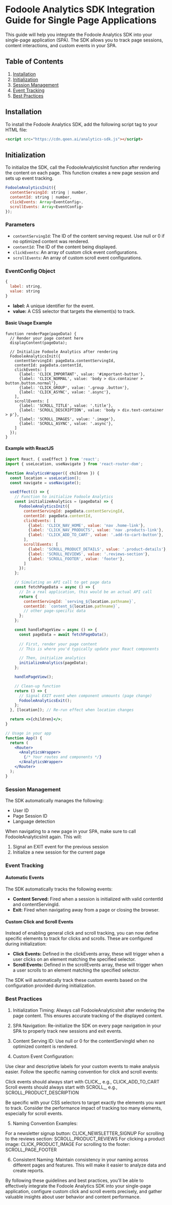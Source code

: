 # Fodoole Analytics SDK Integration Guide for Single Page Applications

This guide will help you integrate the Fodoole Analytics SDK into your single-page application (SPA). The SDK allows you to track page sessions, content interactions, and custom events in your SPA.

## Table of Contents

1. [Installation](#installation)
2. [Initialization](#initialization)
3. [Session Management](#session-management)
4. [Event Tracking](#event-tracking)
5. [Best Practices](#best-practices)

## Installation

To install the Fodoole Analytics SDK, add the following script tag to your HTML file:

```html
<script src="https://cdn.qeen.ai/analytics-sdk.js"></script>
```

## Initialization
To initialize the SDK, call the FodooleAnalyticsInit function after rendering the content on each page. This function creates a new page session and sets up event tracking.

```javascript
FodooleAnalyticsInit({
  contentServingId: string | number,
  contentId: string | number,
  clickEvents: Array<EventConfig>,
  scrollEvents: Array<EventConfig>
});
```

### Parameters

- `contentServingId`: The ID of the content serving request. Use null or 0 if no optimized content was rendered.
- `contentId`: The ID of the content being displayed.
- `clickEvents`: An array of custom click event configurations.
- `scrollEvents`: An array of custom scroll event configurations.

### EventConfig Object

```javascript
{
  label: string,
  value: string
}
```

- **label:** A unique identifier for the event.
- **value:** A CSS selector that targets the element(s) to track.

#### Basic Usage Example
```
function renderPage(pageData) {
  // Render your page content here
  displayContent(pageData);

  // Initialize Fodoole Analytics after rendering
  FodooleAnalyticsInit({
    contentServingId: pageData.contentServingId,
    contentId: pageData.contentId,
    clickEvents: [
      {label: 'CLICK_IMPORTANT', value: '#important-button'},
      {label: 'CLICK_NORMAL', value: 'body > div.container > button.button.normal'},
      {label: 'CLICK_GROUP', value: '.group .button'},
      {label: 'CLICK_ASYNC', value: '.async'},
    ],
    scrollEvents: [
      {label: 'SCROLL_TITLE', value: '.title'},
      {label: 'SCROLL_DESCRIPTION', value: 'body > div.text-container > p'},
      {label: 'SCROLL_IMAGES', value: '.image'},
      {label: 'SCROLL_ASYNC', value: '.async'},
    ]
  });
}
```
#### Example with ReactJS

```jsx
import React, { useEffect } from 'react';
import { useLocation, useNavigate } from 'react-router-dom';

function AnalyticsWrapper({ children }) {
  const location = useLocation();
  const navigate = useNavigate();

  useEffect(() => {
    // Function to initialize Fodoole Analytics
    const initializeAnalytics = (pageData) => {
      FodooleAnalyticsInit({
        contentServingId: pageData.contentServingId,
        contentId: pageData.contentId,
        clickEvents: [
          {label: 'CLICK_NAV_HOME', value: 'nav .home-link'},
          {label: 'CLICK_NAV_PRODUCTS', value: 'nav .products-link'},
          {label: 'CLICK_ADD_TO_CART', value: '.add-to-cart-button'},
        ],
        scrollEvents: [
          {label: 'SCROLL_PRODUCT_DETAILS', value: '.product-details'},
          {label: 'SCROLL_REVIEWS', value: '.reviews-section'},
          {label: 'SCROLL_FOOTER', value: 'footer'},
        ]
      });
    };

    // Simulating an API call to get page data
    const fetchPageData = async () => {
      // In a real application, this would be an actual API call
      return {
        contentServingId: `serving_${location.pathname}`,
        contentId: `content_${location.pathname}`,
        // other page-specific data
      };
    };

    const handlePageView = async () => {
      const pageData = await fetchPageData();
      
      // First, render your page content
      // This is where you'd typically update your React components

      // Then, initialize analytics
      initializeAnalytics(pageData);
    };

    handlePageView();

    // Clean-up function
    return () => {
      // Signal EXIT event when component unmounts (page change)
      FodooleAnalyticsExit();
    };
  }, [location]); // Re-run effect when location changes

  return <>{children}</>;
}

// Usage in your app
function App() {
  return (
    <Router>
      <AnalyticsWrapper>
        {/* Your routes and components */}
      </AnalyticsWrapper>
    </Router>
  );
}
```

### Session Management

The SDK automatically manages the following:

- User ID
- Page Session ID
- Language detection

When navigating to a new page in your SPA, make sure to call FodooleAnalyticsInit again. This will:

1. Signal an EXIT event for the previous session
2. Initialize a new session for the current page

### Event Tracking
#### Automatic Events

The SDK automatically tracks the following events:

- **Content Served:** Fired when a session is initialized with valid contentId and contentServingId.
- **Exit:** Fired when navigating away from a page or closing the browser.

#### Custom Click and Scroll Events

Instead of enabling general click and scroll tracking, you can now define specific elements to track for clicks and scrolls. These are configured during initialization:

- **Click Events:** Defined in the clickEvents array, these will trigger when a user clicks on an element matching the specified selector.
- **Scroll Events:** Defined in the scrollEvents array, these will trigger when a user scrolls to an element matching the specified selector.

The SDK will automatically track these custom events based on the configuration provided during initialization.

### Best Practices

1. Initialization Timing: Always call FodooleAnalyticsInit after rendering the page content. This ensures accurate tracking of the displayed content.

2. SPA Navigation: Re-initialize the SDK on every page navigation in your SPA to properly track new sessions and exit events.

3. Content Serving ID: Use null or 0 for the contentServingId when no optimized content is rendered.

4. Custom Event Configuration:

Use clear and descriptive labels for your custom events to make analysis easier.
Follow the specific naming convention for click and scroll events:

Click events should always start with CLICK_, e.g., CLICK_ADD_TO_CART
Scroll events should always start with SCROLL_, e.g., SCROLL_PRODUCT_DESCRIPTION

Be specific with your CSS selectors to target exactly the elements you want to track.
Consider the performance impact of tracking too many elements, especially for scroll events.

5. Naming Convention Examples:

For a newsletter signup button: CLICK_NEWSLETTER_SIGNUP
For scrolling to the reviews section: SCROLL_PRODUCT_REVIEWS
For clicking a product image: CLICK_PRODUCT_IMAGE
For scrolling to the footer: SCROLL_PAGE_FOOTER

6. Consistent Naming: Maintain consistency in your naming across different pages and features. This will make it easier to analyze data and create reports.

By following these guidelines and best practices, you'll be able to effectively integrate the Fodoole Analytics SDK into your single-page application, configure custom click and scroll events precisely, and gather valuable insights about user behavior and content performance.
